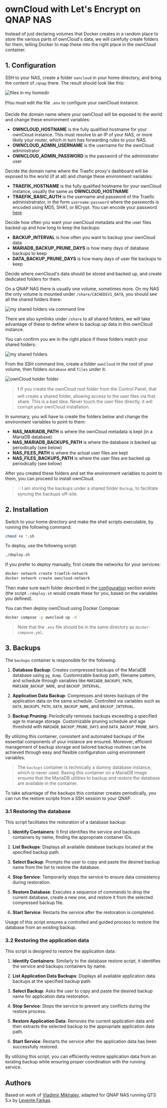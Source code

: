 # ownCloud with Let's Encrypt on QNAP NAS

Instead of just declaring volumes that Docker creates in a random place to store
the various parts of ownCloud's data, we will carefully create folders for them,
telling Docker to map these into the right place in the ownCloud container.

## 1. Configuration

SSH to your NAS, create a folder `owncloud` in your home directory, and bring
the content of `/qnap` there. The result should look like this:

![files in my homedir](./ssh-checkout.jpg)

❗You must edit the file `.env` to configure your ownCloud instance.

Decide the domain name where your ownCloud will be exposed to the world and
change these environment variables:

- **OWNCLOUD_HOSTNAME** is the fully qualified hostname for your ownCloud instance. This must resolve to an IP of your NAS, or more likely your router, which in turn has forwarding rules to your NAS.
- **OWNCLOUD_ADMIN_USERNAME** is the username for the ownCloud administrator
- **OWNCLOUD_ADMIN_PASSWORD** is the password of the administrator user

Decide the domain name where the Traefic proxy's dashboard will be exposed to
the world (if at all) and change these environment variables:

- **TRAEFIK_HOSTNAME** is the fully qualified hostname for your ownCloud instance, usually the same as **OWNCLOUD_HOSTNAME**
- **TRAEFIK_BASIC_AUTH** is the username and password of the Traefic administratrator, in the form `username:password` where the passwords is encoded using MD5, SHA1, or BCrypt. You can encode your password [here](https://hostingcanada.org/htpasswd-generator/)

Decide how often you want your ownCloud metadata and the user files backed up
and how long to keep the backups:

- **BACKUP_INTERVAL** is how often you want to backup your ownCloud data
- **MARIADB_BACKUP_PRUNE_DAYS** is how many days of database backups to keep
- **DATA_BACKUP_PRUNE_DAYS** is how many days of user file backups to keep

Decide where ownCloud's data should be stored and backed up, and create
dedicated folders for them.

On a QNAP NAS there is usually one volume, sometimes more. 
On my NAS the only volume is mounted under `/share/CACHEDEV1_DATA`, you should
see all the shared folders there:

![my shared folders via command line](./ssh-shares.jpg)

There are also symlinks under `/share` to all shared folders, we will take
advantage of these to define where to backup up data in this ownCloud instance.

You can confirm you are in the right place if these folders match your shared
folders:

![my shared folders](./shared-folders.jpg)

From the SSH command line, create a folder `ownCloud` in the root of your volume, then folders `database` and `files` under it:

![ownCloud holder folder](./ssh-owncloud.jpg)

>❗ If you create the ownCloud root folder from the Control Panel, that will
> create a shared folder, allowing access to the user files via that share.
> This is a bad idea. Never touch the user files directly, it will corrupt your
> ownCloud installation.

In summary, you will have to create the folders below and change the environment
variables to point to them:

- **NAS_MARIADB_PATH** is where the ownCloud metadata is kept (in a MariaDB database)
- **NAS_MARIADB_BACKUPS_PATH** is where the database is backed up periodically (see below)
- **NAS_FILES_PATH** is where the actual user files are kept
- **NAS_FILES_BACKUPS_PATH** is where the user files are backed up periodically (see below)

After you created these folders and set the environment variables to point to them,
you can proceed to install ownCloud.

>💡 I am storing the backups under a shared folder `Backup`, to facilitate syncing
> the backups off-site.

## 2. Installation

Switch to your home directory and make the shell scripts executable, by running
the following command:

```sh
chmod +x *.sh
```

To deploy, use the following script:

```sh
./deploy.sh
```

If you prefer to deploy manually, first create the networks for your services:

```sh
docker network create traefik-network
docker network create owncloud-network
```

Then make sure each folder described in the [configuration](#1-configuration)
section exists (the script `./deploy.sh` would create these for you, based on
the variables you defined).

You can then deploy ownCloud using Docker Compose:

```sh
docker compose -p owncloud up -d
```

> Note that the `.env` file should be in the same directory as `docker-compose.yml`.

## 3. Backups

The `backups` container is responsible for the following:

1. **Database Backup**: Creates compressed backups of the MariaDB database using `pg_dump`.
Customizable backup path, filename pattern, and schedule through variables like `MARIADB_BACKUPS_PATH`, `MARIADB_BACKUP_NAME`, and `BACKUP_INTERVAL`.

2. **Application Data Backup**: Compresses and stores backups of the application data on the same schedule. Controlled via variables such as `DATA_BACKUPS_PATH`, `DATA_BACKUP_NAME`, and `BACKUP_INTERVAL`.

3. **Backup Pruning**: Periodically removes backups exceeding a specified age to manage storage. Customizable pruning schedule and age threshold with `MARIADB_BACKUP_PRUNE_DAYS` and `DATA_BACKUP_PRUNE_DAYS`.

By utilizing this container, consistent and automated backups of the essential components of your instance are ensured. Moreover, efficient management of backup storage and tailored backup routines can be achieved through easy and flexible configuration using environment variables.

> The `backups` container is technically a dummy database instance, which is
> never used. Basing this container on a MariaDB image ensures that the MariaDB
> utilities to backup and restore the database are available in the container.

To take advantage of the backups this container creates periodically, you can
run the restore scripts from a SSH session to your QNAP.

### 3.1 Restoring the database

This script facilitates the restoration of a database backup:

1. **Identify Containers**: It first identifies the service and backups
containers by name, finding the appropriate container IDs.

2. **List Backups**: Displays all available database backups located at the
specified backup path.

3. **Select Backup**: Prompts the user to copy and paste the desired backup
name from the list to restore the database.

4. **Stop Service**: Temporarily stops the service to ensure data consistency
during restoration.

5. **Restore Database**: Executes a sequence of commands to drop the current
database, create a new one, and restore it from the selected compressed backup
file.

6. **Start Service**: Restarts the service after the restoration is completed.

Usage of this script ensures a controlled and guided process to restore the
database from an existing backup.

### 3.2 Restoring the application data

This script is designed to restore the application data:

1. **Identify Containers**: Similarly to the database restore script, it
identifies the service and backups containers by name.

2. **List Application Data Backups**: Displays all available application data
backups at the specified backup path.

3. **Select Backup**: Asks the user to copy and paste the desired backup name
for application data restoration.

4. **Stop Service**: Stops the service to prevent any conflicts during the
restore process.

5. **Restore Application Data**: Removes the current application data and
then extracts the selected backup to the appropriate application data path.

6. **Start Service**: Restarts the service after the application data has
been successfully restored.

By utilizing this script, you can efficiently restore application data from
an existing backup while ensuring proper coordination with the running service.

## Authors

Based on work of [Vladimir Mikhalev](https://www.linkedin.com/in/heyvaldemar/),
adapted for QNAP NAS running QTS 5.x by [Levente Farkas](https://github.com/thebe14).

